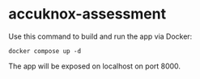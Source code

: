 # accuknox-assessment

Use this command to build and run the app via Docker:

```
docker compose up -d
```

The app will be exposed on localhost on port 8000.

